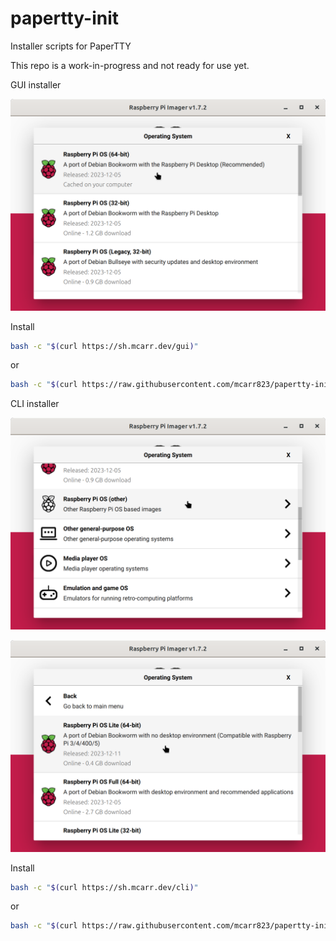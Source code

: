 # papertty-init
Installer scripts for PaperTTY

This repo is a work-in-progress and not ready for use yet.


GUI installer

![](screenshots/gui-install.png)

Install

```bash
bash -c "$(curl https://sh.mcarr.dev/gui)"
```

or

```bash
bash -c "$(curl https://raw.githubusercontent.com/mcarr823/papertty-init/main/gui.sh)"
```


CLI installer

![](screenshots/cli-install-1.png)

![](screenshots/cli-install-2.png)

Install

```bash
bash -c "$(curl https://sh.mcarr.dev/cli)"
```

or

```bash
bash -c "$(curl https://raw.githubusercontent.com/mcarr823/papertty-init/main/cli.sh)"
```